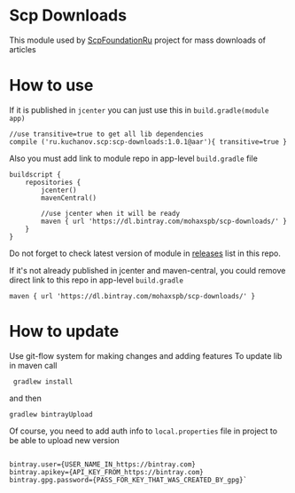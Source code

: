 # Scp Downloads

This module used by [ScpFoundationRu](https://github.com/mohaxspb/ScpFoundationRu) project for mass downloads of articles

# How to use

If it is published in `jcenter` you can just use this in `build.gradle(module app)`

    //use transitive=true to get all lib dependencies
    compile ('ru.kuchanov.scp:scp-downloads:1.0.1@aar'){ transitive=true }
    
Also you must add link to module repo in app-level `build.gradle` file

    buildscript {
        repositories {
            jcenter()
            mavenCentral()

            //use jcenter when it will be ready
            maven { url 'https://dl.bintray.com/mohaxspb/scp-downloads/' }
        }
    }
    
Do not forget to check latest version of module in [releases](https://github.com/mohaxspb/scpDownloads/releases) list in this repo.

If it's not already published in jcenter and maven-central, you could remove direct link to this repo in app-level `build.gradle`

    maven { url 'https://dl.bintray.com/mohaxspb/scp-downloads/' }
    
# How to update

Use git-flow system for making changes and adding features
To update lib in maven call
 
     gradlew install
     
and then 

    gradlew bintrayUpload
    
Of course, you need to add auth info to `local.properties` file in project to be able to upload new version

```# for publishing to jcenter

bintray.user={USER_NAME_IN_https://bintray.com}
bintray.apikey={API_KEY_FROM_https://bintray.com}
bintray.gpg.password={PASS_FOR_KEY_THAT_WAS_CREATED_BY_gpg}`